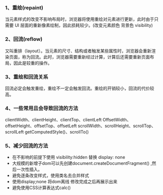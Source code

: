 ### 1、重绘(repaint)
  当元素样式的改变不影响布局时，浏览器将使用重绘对元素进行更新，此时由于只需要 UI 层面的重新像素绘制，因此损耗较少。(改变元素颜色 背景色 visibility)

### 2、回流(reflow)
  又叫重排（layout）。当元素的尺寸、结构或者触发某些属性时，浏览器会重新渲染页面，称为回流。此时，浏览器需要重新经过计算，计算后还需要重新页面布局，因此是较重的操作。

### 3、重绘和回流关系
  回流必定会触发重绘，重绘不一定会触发回流。重绘的开销较小，回流的代价较高。

### 4、一些常用且会导致回流的方法
  clientWidth、clientHeight、clientTop、clientLeft OffsetWidth、offsetHeight、offsetTop、offsetLeft 
  scrollWidth、scrollHeight、scrollTop、scrollLeft getComputedStyle()、scrollTo()

### 5、减少回流的方法
*  在不影响的前提下使用 visibility:hidden 替换 display: none
*  大规模的新增子dom可以先创建document.createDocumentFragment() ,然后一次性插入。
*  避免逐条改变样式，使用类名去合并样式
*  使用display;none 将dom离线 修改完成之后再展示出来
*  避免使用CSS计算表达式calc()

